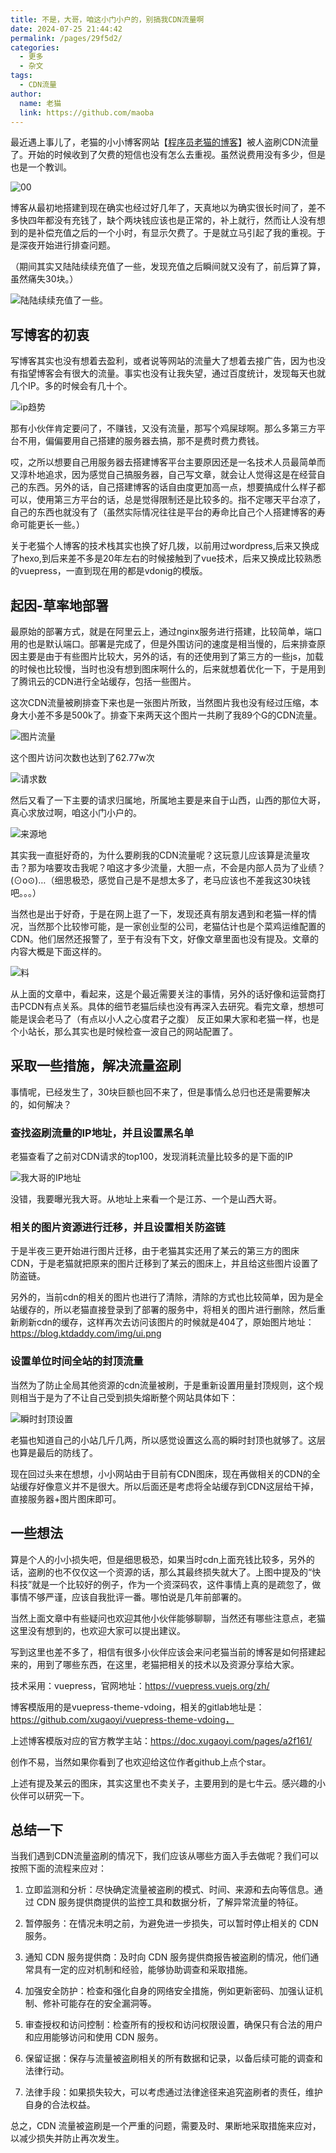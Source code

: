 ```yaml
---
title: 不是，大哥，咱这小门小户的，别搞我CDN流量啊
date: 2024-07-25 21:44:42
permalink: /pages/29f5d2/
categories:
  - 更多
  - 杂文
tags:
  - CDN流量
author: 
  name: 老猫
  link: https://github.com/maoba
---
```

最近遇上事儿了，老猫的小小博客网站【[程序员老猫的博客](https://blog.ktdaddy.com/)】被人盗刷CDN流量了。开始的时候收到了欠费的短信也没有怎么去重视。虽然说费用没有多少，但是也是一个教训。

<!-- more -->

![00](https://cdn.ktdaddy.com/cdn/00.jpg)

博客从最初地搭建到现在确实也经过好几年了，天真地以为确实很长时间了，差不多快四年都没有充钱了，缺个两块钱应该也是正常的，补上就行，然而让人没有想到的是补偿充值之后的一个小时，有显示欠费了。于是就立马引起了我的重视。于是深夜开始进行排查问题。

（期间其实又陆陆续续充值了一些，发现充值之后瞬间就又没有了，前后算了算，虽然痛失30块。）

![陆陆续续充值了一些](https://cdn.ktdaddy.com/cdn/01.png)。


## 写博客的初衷
写博客其实也没有想着去盈利，或者说等网站的流量大了想着去接广告，因为也没有指望博客会有很大的流量。事实也没有让我失望，通过百度统计，发现每天也就几个IP。多的时候会有几十个。

![ip趋势](https://cdn.ktdaddy.com/cdn/02.png)

那有小伙伴肯定要问了，不赚钱，又没有流量，那写个鸡屎球啊。那么多第三方平台不用，偏偏要用自己搭建的服务器去搞，那不是费时费力费钱。

哎，之所以想要自己用服务器去搭建博客平台主要原因还是一名技术人员最简单而又淳朴地追求，因为感觉自己搞服务器，自己写文章，就会让人觉得这是在经营自己的东西。另外的话，自己搭建博客的话自由度更加高一点，想要搞成什么样子都可以，使用第三方平台的话，总是觉得限制还是比较多的。指不定哪天平台凉了，自己的东西也就没有了（虽然实际情况往往是平台的寿命比自己个人搭建博客的寿命可能更长一些。）

关于老猫个人博客的技术栈其实也换了好几拨，以前用过wordpress,后来又换成了hexo,到后来差不多是20年左右的时候接触到了vue技术，后来又换成比较熟悉的vuepress，一直到现在用的都是vdonig的模版。

## 起因-草率地部署

最原始的部署方式，就是在阿里云上，通过nginx服务进行搭建，比较简单，端口用的也是默认端口。部署是完成了，但是外围访问的速度是相当慢的，后来排查原因主要是由于有些图片比较大，另外的话，有的还使用到了第三方的一些js，加载的时候也比较慢，当时也没有想到图床啊什么的，后来就想着优化一下，于是用到了腾讯云的CDN进行全站缓存，包括一些图片。

这次CDN流量被刷排查下来也是一张图片所致，当然图片我也没有经过压缩，本身大小差不多是500k了。排查下来两天这个图片一共刷了我89个G的CDN流量。

![图片流量](https://cdn.ktdaddy.com/cdn/03.png)

这个图片访问次数也达到了62.77w次

![请求数](https://cdn.ktdaddy.com/cdn/04.png)

然后又看了一下主要的请求归属地，所属地主要是来自于山西，山西的那位大哥，真心求放过啊，咱这小门小户的。

![来源地](https://cdn.ktdaddy.com/cdn/05.png)

其实我一直挺好奇的，为什么要刷我的CDN流量呢？这玩意儿应该算是流量攻击？那为啥要攻击我呢？咱这才多少流量，大胆一点，不会是内部人员为了业绩？(⊙o⊙)…（细思极恐，感觉自己是不是想太多了，老马应该也不差我这30块钱吧。。。）

当然也是出于好奇，于是在网上逛了一下，发现还真有朋友遇到和老猫一样的情况，当然那个比较惨可能，是一家创业型的公司，老猫估计也是个菜鸡运维配置的CDN。他们居然还报警了，至于有没有下文，好像文章里面也没有提及。文章的内容大概是下面这样的。


![料](https://cdn.ktdaddy.com/cdn/cdn.png)

从上面的文章中，看起来，这是个最近需要关注的事情，另外的话好像和运营商打击PCDN有点关系。具体的细节老猫后续也没有再深入去研究。看完文章，想想可能是误会老马了（有点以小人之心度君子之腹）
反正如果大家和老猫一样，也是个小站长，那么其实也是时候检查一波自己的网站配置了。


## 采取一些措施，解决流量盗刷
事情呢，已经发生了，30块巨额也回不来了，但是事情么总归也还是需要解决的，如何解决？

### 查找盗刷流量的IP地址，并且设置黑名单
老猫查看了之前对CDN请求的top100，发现消耗流量比较多的是下面的IP

![我大哥的IP地址](https://cdn.ktdaddy.com/cdn/ip.png)

没错，我要曝光我大哥。从地址上来看一个是江苏、一个是山西大哥。

### 相关的图片资源进行迁移，并且设置相关防盗链
于是半夜三更开始进行图片迁移，由于老猫其实还用了某云的第三方的图床CDN，于是老猫就把原来的图片迁移到了某云的图床上，并且给这些图片设置了防盗链。

另外的，当前cdn的相关的图片也进行了清除，清除的方式也比较简单，因为是全站缓存的，所以老猫直接登录到了部署的服务中，将相关的图片进行删除，然后重新刷新cdn的缓存，这样再次去访问该图片的时候就是404了，原始图片地址：https://blog.ktdaddy.com/img/ui.png


### 设置单位时间全站的封顶流量
当然为了防止全局其他资源的cdn流量被刷，于是重新设置用量封顶规则，这个规则相当于是为了不让自己受到损失熔断整个网站具体如下：

![瞬时封顶设置](https://cdn.ktdaddy.com/cdn/06.png)

老猫也知道自己的小站几斤几两，所以感觉设置这么高的瞬时封顶也就够了。这层也算是最后的防线了。

现在回过头来在想想，小小网站由于目前有CDN图床，现在再做相关的CDN的全站缓存好像意义并不是很大。所以后面还是考虑将全站缓存到CDN这层给干掉，直接服务器+图片图床即可。

## 一些想法
算是个人的小小损失吧，但是细思极恐，如果当时cdn上面充钱比较多，另外的话，盗刷的也不仅仅这一个资源的话，那么其最终损失就大了。上图中提及的“快科技”就是一个比较好的例子，作为一个资深码农，这件事情上真的是疏忽了，做事情不够严谨，应该自我批评一番。哪怕说是几年前部署的。

当然上面文章中有些疑问也欢迎其他小伙伴能够聊聊，当然还有哪些注意点，老猫这里没有想到的，也欢迎大家可以提出建议。

写到这里也差不多了，相信有很多小伙伴应该会来问老猫当前的博客是如何搭建起来的，用到了哪些东西，在这里，老猫把相关的技术以及资源分享给大家。

技术采用：vuepress，官网地址：https://vuepress.vuejs.org/zh/

博客模版用的是vuepress-theme-vdoing，相关的gitlab地址是：https://github.com/xugaoyi/vuepress-theme-vdoing，

上述博客模版对应的官方教学主站：https://doc.xugaoyi.com/pages/a2f161/

创作不易，当然如果你看到了也欢迎给这位作者github上点个star。

上述有提及某云的图床，其实这里也不卖关子，主要用到的是七牛云。感兴趣的小伙伴可以研究一下。

## 总结一下
当我们遇到CDN流量盗刷的情况下，我们应该从哪些方面入手去做呢？我们可以按照下面的流程来应对：

1. 立即监测和分析：尽快确定流量被盗刷的模式、时间、来源和去向等信息。通过 CDN 服务提供商提供的监控工具和数据分析，了解异常流量的特征。

2. 暂停服务：在情况未明之前，为避免进一步损失，可以暂时停止相关的 CDN 服务。

3. 通知 CDN 服务提供商：及时向 CDN 服务提供商报告被盗刷的情况，他们通常具有一定的应对机制和经验，能够协助调查和采取措施。

4. 加强安全防护：检查和强化自身的网络安全措施，例如更新密码、加强认证机制、修补可能存在的安全漏洞等。

5. 审查授权和访问控制：检查所有的授权和访问权限设置，确保只有合法的用户和应用能够访问和使用 CDN 服务。

6. 保留证据：保存与流量被盗刷相关的所有数据和记录，以备后续可能的调查和法律行动。

7. 法律手段：如果损失较大，可以考虑通过法律途径来追究盗刷者的责任，维护自身的合法权益。

总之，CDN 流量被盗刷是一个严重的问题，需要及时、果断地采取措施来应对，以减少损失并防止再次发生。














